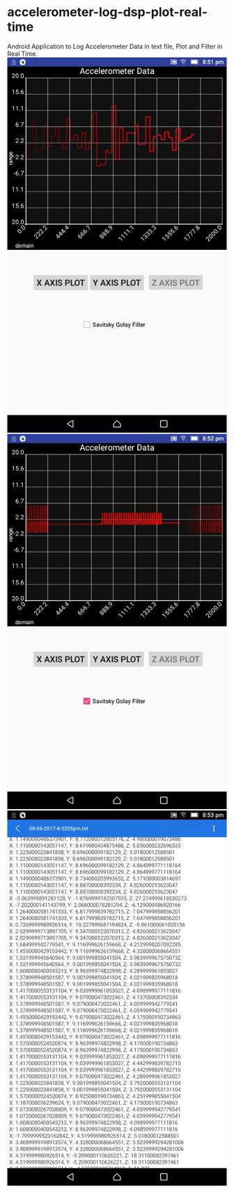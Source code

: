 # accelerometer-log-dsp-plot-real-time
Android Application to Log Accelerometer Data in text file, Plot and Filter in Real Time.
![Alt text](Z-AxisData-Plot.jpg?raw=true "Accelerometer Z Axis Data ")
![Alt text](Z-AxisData-SGFiltered.jpg?raw=true "Savitzky Golay Filter on Accelerometer Z Axis Data ")
![Alt text](Data_Log_XYZ.jpg?raw=true "Accelerometer Data Logging in Text File ")
